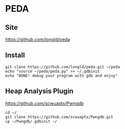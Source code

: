 # **PEDA**

## **Site**
<https://github.com/longld/peda>

## **Install**
```
git clone https://github.com/longld/peda.git ~/peda
echo "source ~/peda/peda.py" >> ~/.gdbinit
echo "DONE! debug your program with gdb and enjoy"
```

## **Heap Analysis Plugin**

<https://github.com/scwuaptx/Pwngdb>

```
cd ~/
git clone https://github.com/scwuaptx/Pwngdb.git
cp ~/Pwngdb/.gdbinit ~/
```